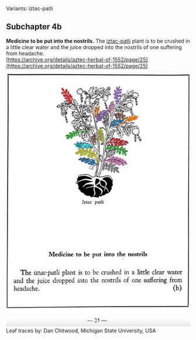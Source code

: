 Variants: iztac-patli  

## Subchapter 4b  
**Medicine to be put into the nostrils.** The [iztac-patli](Iztac-patli.md) plant is to be crushed in a little clear water and the juice dropped into the nostrils of one suffering from headache.  
[https://archive.org/details/aztec-herbal-of-1552/page/25](https://archive.org/details/aztec-herbal-of-1552/page/25)  

![D_ID039_p025_01_Iztac-patli.png](assets/D_ID039_p025_01_Iztac-patli.png)  
Leaf traces by: Dan Chitwood, Michigan State University, USA  
